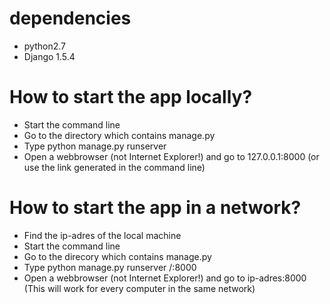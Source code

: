 dependencies
============
* python2.7
* Django 1.5.4

How to start the app locally?
=============================
* Start the command line
* Go to the directory which contains manage.py
* Type python manage.py runserver
* Open a webbrowser (not Internet Explorer!) and go to 127.0.0.1:8000 (or use the link generated in the command line)

How to start the app in a network?
==================================
* Find the ip-adres of the local machine
* Start the command line
* Go to the direcory which contains manage.py
* Type python manage.py runserver /<ip-adres/>:8000
* Open a webbrowser (not Internet Explorer!) and go to ip-adres:8000 (This will work for every computer in the same network)
